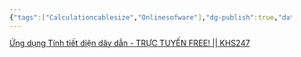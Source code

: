 ```yaml
---
{"tags":["Calculationcablesize","Onlinesofware"],"dg-publish":true,"date":null,"url":"https://www.youtube.com/watch?v=KNCY6NiF3rk","aliases":null,"Related":"ELT","permalink":"/Electric Engineer/ELT/Calculating the size of power cable (Online application)/","dgPassFrontmatter":true,"noteIcon":"2","created":"2023-12-22T16:16:32.476+07:00","updated":"2023-12-25T15:30:19.000+07:00"}
---
```


[Ứng dụng Tính tiết diện dây dẫn - TRỰC TUYẾN FREE! || KHS247](https://khs247.com/tinh-tiet-dien-day-dan/)


